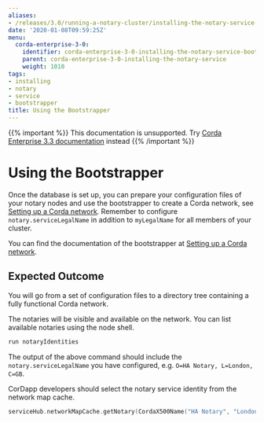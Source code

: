 ```yaml
---
aliases:
- /releases/3.0/running-a-notary-cluster/installing-the-notary-service-bootstrapper.html
date: '2020-01-08T09:59:25Z'
menu:
  corda-enterprise-3-0:
    identifier: corda-enterprise-3-0-installing-the-notary-service-bootstrapper
    parent: corda-enterprise-3-0-installing-the-notary-service
    weight: 1010
tags:
- installing
- notary
- service
- bootstrapper
title: Using the Bootstrapper
---
```

{{% important %}}
This documentation is unsupported.
Try [Corda Enterprise 3.3 documentation](/docs/corda-enterprise/3.3/_index.md) instead
{{% /important %}}


# Using the Bootstrapper

Once the database is set up, you can prepare your configuration files of your notary
nodes and use the bootstrapper to create a Corda network, see
[Setting up a Corda network](../setting-up-a-corda-network.md). Remember to configure
`notary.serviceLegalName` in addition to `myLegalName` for all members of
your cluster.

You can find the documentation of the bootstrapper at [Setting up a Corda network](../setting-up-a-corda-network.md).


## Expected Outcome

You will go from a set of configuration files to a directory tree containing a fully functional Corda network.

The notaries will be visible and available on the network. You can list available notaries using the node shell.

```sh
run notaryIdentities
```

The output of the above command should include the `notary.serviceLegalName`
you have configured, e.g. `O=HA Notary, L=London, C=GB`.

CorDapp developers should select the notary service identity from the network map cache.

```kotlin
serviceHub.networkMapCache.getNotary(CordaX500Name("HA Notary", "London", "GB"))
```

